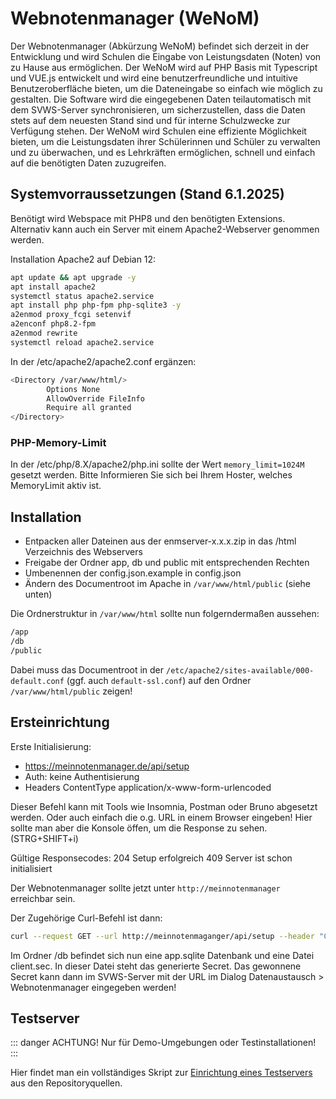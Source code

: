 # Webnotenmanager (WeNoM)

Der Webnotenmanager (Abkürzung WeNoM) befindet sich derzeit in der Entwicklung und wird Schulen die Eingabe von Leistungsdaten (Noten) von zu Hause aus ermöglichen. Der WeNoM wird auf PHP Basis mit Typescript und VUE.js entwickelt und wird eine benutzerfreundliche und intuitive Benutzeroberfläche bieten, um die Dateneingabe so einfach wie möglich zu gestalten. Die Software wird die eingegebenen Daten teilautomatisch mit dem SVWS-Server synchronisieren, um sicherzustellen, dass die Daten stets auf dem neuesten Stand sind und für interne Schulzwecke zur Verfügung stehen. Der WeNoM wird Schulen eine effiziente Möglichkeit bieten, um die Leistungsdaten ihrer Schülerinnen und Schüler zu verwalten und zu überwachen, und es Lehrkräften ermöglichen, schnell und einfach auf die benötigten Daten zuzugreifen.

## Systemvorraussetzungen (Stand 6.1.2025)

Benötigt wird Webspace mit PHP8 und den benötigten Extensions.
Alternativ kann auch ein Server mit einem Apache2-Webserver genommen werden.

Installation Apache2 auf Debian 12:

``` bash
apt update && apt upgrade -y
apt install apache2
systemctl status apache2.service 
apt install php php-fpm php-sqlite3 -y
a2enmod proxy_fcgi setenvif
a2enconf php8.2-fpm
a2enmod rewrite
systemctl reload apache2.service 
```

In der /etc/apache2/apache2.conf ergänzen:

```bash
<Directory /var/www/html/>	
        Options None
        AllowOverride FileInfo
        Require all granted
</Directory>
```

### PHP-Memory-Limit

In der /etc/php/8.X/apache2/php.ini sollte der Wert ``` memory_limit=1024M ``` gesetzt werden.
Bitte Informieren Sie sich bei Ihrem Hoster, welches MemoryLimit aktiv ist.


## Installation

+ Entpacken aller Dateinen aus der enmserver-x.x.x.zip in das /html Verzeichnis des Webservers
+ Freigabe der Ordner app, db und public mit entsprechenden Rechten
+ Umbenennen der config.json.example in config.json
+ Ändern des Documentroot im Apache in `/var/www/html/public` (siehe unten)

Die Ordnerstruktur in ```/var/www/html```  sollte nun folgerndermaßen aussehen:

``` bash
/app
/db
/public
```

Dabei muss das Documentroot in der `/etc/apache2/sites-available/000-default.conf` (ggf. auch `default-ssl.conf`) auf den Ordner `/var/www/html/public` zeigen!


## Ersteinrichtung

Erste Initialisierung:

+ https://meinnotenmanager.de/api/setup
+ Auth: keine Authentisierung
+ Headers ContentType application/x-www-form-urlencoded

Dieser Befehl kann mit Tools wie Insomnia, Postman oder Bruno abgesetzt werden.
Oder auch einfach die o.g. URL in einem Browser eingeben! Hier sollte man aber die Konsole öffen, um die Response zu sehen. (STRG+SHIFT+i)

Gültige Responsecodes:
204 Setup erfolgreich
409 Server ist schon initialisiert

Der Webnotenmanager sollte jetzt unter `http://meinnotenmanager` erreichbar sein.

Der Zugehörige Curl-Befehl ist dann:
```bash
curl --request GET --url http://meinnotenmaganger/api/setup --header "Content-Type: application/x-www-form-urlencoded"
```

Im Ordner /db befindet sich nun eine app.sqlite Datenbank und eine Datei client.sec. In dieser Datei steht das generierte Secret.
Das gewonnene Secret kann dann im SVWS-Server mit der URL im Dialog Datenaustausch > Webnotenmanager eingegeben werden!

## Testserver 

::: danger ACHTUNG!
Nur für Demo-Umgebungen oder Testinstallationen!
:::

Hier findet man ein vollständiges Skript zur [Einrichtung eines Testservers](./testinstall.md) aus den Repositoryquellen.  
